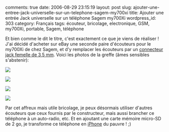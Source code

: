 comments: true
date: 2006-08-29 23:15:19
layout: post
slug: ajouter-une-entree-jack-universelle-sur-un-telephone-sagem-my700xi
title: Ajouter une entrée Jack universelle sur un téléphone Sagem my700Xi
wordpress_id: 303
category: Français
tags: écouteur, bricolage, electronique, GSM, my700Xi, portable, Sagem, téléphone

Et bien comme le dit le titre, c'est exactement ce que je viens de réaliser ! J'ai décidé d'acheter sur eBay une seconde paire d'écouteurs pour le my700Xi de chez Sagem, et d'y remplacer les écouteurs par un [connecteur jack femelle de 3,5 mm](http://fr.wikipedia.org/wiki/Jack_(prise)). Voici les photos de la greffe (âmes sensibles s'abstenir):

![](http://kevin.deldycke.com/wp-content/uploads/2008/08/pict4818.jpg)

![](http://kevin.deldycke.com/wp-content/uploads/2008/08/pict4822.jpg)

![](http://kevin.deldycke.com/wp-content/uploads/2008/08/pict4826.jpg)

![](http://kevin.deldycke.com/wp-content/uploads/2008/08/pict4837.jpg)

Par cet affreux mais utile bricolage, je peux désormais utiliser d'autres écouteurs que ceux fournis par le constructeur, mais aussi brancher ce téléphone à un auto-radio, etc. Et en ajoutant une carte mémoire micro-SD de 2 go, je transforme ce téléphone en [iPhone](http://www.apple.com/fr/iphone/) du pauvre ! ;)
